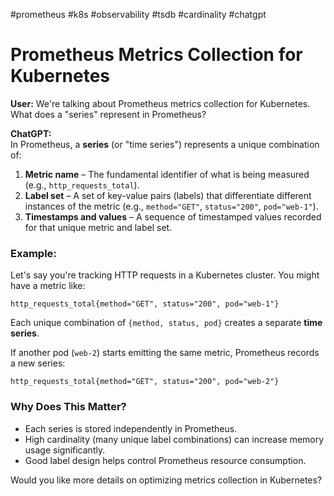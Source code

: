 #prometheus #k8s #observability #tsdb #cardinality #chatgpt 
# Prometheus Metrics Collection for Kubernetes

**User:** We're talking about Prometheus metrics collection for Kubernetes. What does a "series" represent in Prometheus?

**ChatGPT:**  
In Prometheus, a **series** (or "time series") represents a unique combination of:

1. **Metric name** – The fundamental identifier of what is being measured (e.g., `http_requests_total`).
2. **Label set** – A set of key-value pairs (labels) that differentiate different instances of the metric (e.g., `method="GET"`, `status="200"`, `pod="web-1"`).
3. **Timestamps and values** – A sequence of timestamped values recorded for that unique metric and label set.

### Example:
Let's say you're tracking HTTP requests in a Kubernetes cluster. You might have a metric like:

```
http_requests_total{method="GET", status="200", pod="web-1"}
```

Each unique combination of `{method, status, pod}` creates a separate **time series**.

If another pod (`web-2`) starts emitting the same metric, Prometheus records a new series:

```
http_requests_total{method="GET", status="200", pod="web-2"}
```

### Why Does This Matter?
- Each series is stored independently in Prometheus.
- High cardinality (many unique label combinations) can increase memory usage significantly.
- Good label design helps control Prometheus resource consumption.

Would you like more details on optimizing metrics collection in Kubernetes?
